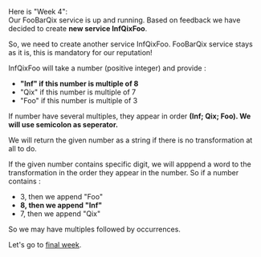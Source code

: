 Here is "Week 4":  
Our FooBarQix service is up and running. Based on feedback we have decided to create **new service InfQixFoo**.

So, we need to create another service InfQixFoo. FooBarQix service stays as it is, this is mandatory for our reputation!

InfQixFoo will take a number (positive integer) and provide :
- **"Inf" if this number is multiple of 8**
- "Qix" if this number is multiple of 7
- "Foo" if this number is multiple of 3

If number have several multiples, they appear in order **(Inf; Qix; Foo). We will use semicolon as seperator.**

We will return the given number as a string if there is no transformation at all to do.

If the given number contains specific digit, we will apppend a word to the transformation in the order they appear in the number.
So if a number contains :
- 3, then we append "Foo"
- **8, then we append "Inf"**
- 7, then we append "Qix"

So we may have multiples followed by occurrences.


Let's go to [final week](./week_5.md).



